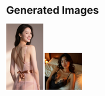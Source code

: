 # Generated Images



<img src="2025_09_28_01.webp" width="100"/> <img src="2025_09_28_02.webp" width="100"/>